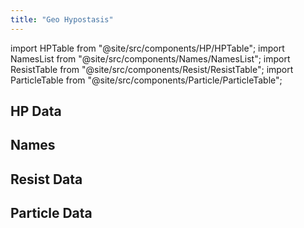 ```yaml
---
title: "Geo Hypostasis"
---
```


import HPTable from "@site/src/components/HP/HPTable";
import NamesList from "@site/src/components/Names/NamesList";
import ResistTable from "@site/src/components/Resist/ResistTable";
import ParticleTable from "@site/src/components/Particle/ParticleTable";

## HP Data

<HPTable item_key="geohypostasis" data_src="enemy" />

## Names

<NamesList item_key="geohypostasis" data_src="enemy" />

## Resist Data

<ResistTable item_key="geohypostasis" data_src="enemy" />

## Particle Data

<ParticleTable item_key="geohypostasis" data_src="enemy" />